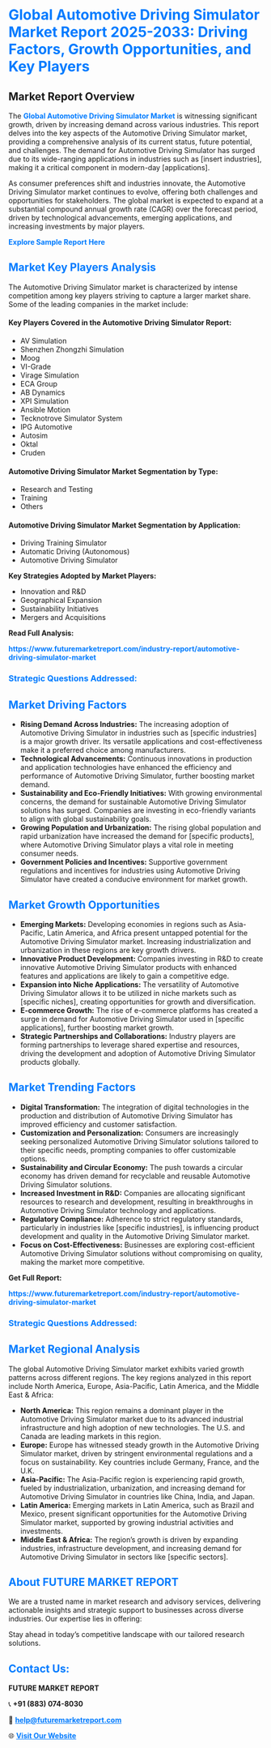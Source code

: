 <h1 style="color: #007BFF;">Global Automotive Driving Simulator Market Report 2025-2033: Driving Factors, Growth Opportunities, and Key Players</h1>

<section id="overview">
<h2>Market Report Overview</h2>
<p>The <a href="https://www.futuremarketreport.com/industry-report/automotive-driving-simulator-market" style="color: #007BFF; text-decoration: none;"><strong>Global Automotive Driving Simulator Market</strong></a> is witnessing significant growth, driven by increasing demand across various industries. This report delves into the key aspects of the Automotive Driving Simulator market, providing a comprehensive analysis of its current status, future potential, and challenges. The demand for Automotive Driving Simulator has surged due to its wide-ranging applications in industries such as [insert industries], making it a critical component in modern-day [applications].</p>
<p>As consumer preferences shift and industries innovate, the Automotive Driving Simulator market continues to evolve, offering both challenges and opportunities for stakeholders. The global market is expected to expand at a substantial compound annual growth rate (CAGR) over the forecast period, driven by technological advancements, emerging applications, and increasing investments by major players.</p>
</section>

<section id="overview">
<p><a href="https://www.futuremarketreport.com/request-sample/reportId=126609" style="color: #007BFF; text-decoration: none;"><strong>Explore Sample Report Here</strong></a></p>
</section>

<section id="key-players">
<h2 style="color: #007BFF;">Market Key Players Analysis</h2>
<p>The Automotive Driving Simulator market is characterized by intense competition among key players striving to capture a larger market share. Some of the leading companies in the market include:</p>
<h4>Key Players Covered in the Automotive Driving Simulator Report:</h4>
<ul><li>AV Simulation</li><li>Shenzhen Zhongzhi Simulation</li><li>Moog</li><li>VI-Grade</li><li>Virage Simulation</li><li>ECA Group</li><li>AB Dynamics</li><li>XPI Simulation</li><li>Ansible Motion</li><li>Tecknotrove Simulator System</li><li>IPG Automotive</li><li>Autosim</li><li>Oktal</li><li>Cruden</li></ul>
<h4>Automotive Driving Simulator Market Segmentation by Type:</h4>
<ul><li>Research and Testing</li><li>Training</li><li>Others</li></ul>

<h4>Automotive Driving Simulator Market Segmentation by Application:</h4>
<ul><li>Driving Training Simulator</li><li>Automatic Driving (Autonomous)</li><li>Automotive Driving Simulator</li></ul>
<p><strong>Key Strategies Adopted by Market Players:</strong></p>
<ul>
<li>Innovation and R&D</li>
<li>Geographical Expansion</li>
<li>Sustainability Initiatives</li>
<li>Mergers and Acquisitions</li>
</ul>
</section>

<section>
<p><strong>Read Full Analysis: </strong></p><a href="https://www.futuremarketreport.com/industry-report/automotive-driving-simulator-market" style="color: #007BFF; text-decoration: none;"><strong>https://www.futuremarketreport.com/industry-report/automotive-driving-simulator-market</strong></a>
<h3 style="color: #007BFF;">Strategic Questions Addressed:</h3>
</section>

<section id="driving-factors">
<h2 style="color: #007BFF;">Market Driving Factors</h2>
<ul>
<li><strong>Rising Demand Across Industries:</strong> The increasing adoption of Automotive Driving Simulator in industries such as [specific industries] is a major growth driver. Its versatile applications and cost-effectiveness make it a preferred choice among manufacturers.</li>
<li><strong>Technological Advancements:</strong> Continuous innovations in production and application technologies have enhanced the efficiency and performance of Automotive Driving Simulator, further boosting market demand.</li>
<li><strong>Sustainability and Eco-Friendly Initiatives:</strong> With growing environmental concerns, the demand for sustainable Automotive Driving Simulator solutions has surged. Companies are investing in eco-friendly variants to align with global sustainability goals.</li>
<li><strong>Growing Population and Urbanization:</strong> The rising global population and rapid urbanization have increased the demand for [specific products], where Automotive Driving Simulator plays a vital role in meeting consumer needs.</li>
<li><strong>Government Policies and Incentives:</strong> Supportive government regulations and incentives for industries using Automotive Driving Simulator have created a conducive environment for market growth.</li>
</ul>
</section>

<section id="growth-opportunities">
<h2 style="color: #007BFF;">Market Growth Opportunities</h2>
<ul>
<li><strong>Emerging Markets:</strong> Developing economies in regions such as Asia-Pacific, Latin America, and Africa present untapped potential for the Automotive Driving Simulator market. Increasing industrialization and urbanization in these regions are key growth drivers.</li>
<li><strong>Innovative Product Development:</strong> Companies investing in R&D to create innovative Automotive Driving Simulator products with enhanced features and applications are likely to gain a competitive edge.</li>
<li><strong>Expansion into Niche Applications:</strong> The versatility of Automotive Driving Simulator allows it to be utilized in niche markets such as [specific niches], creating opportunities for growth and diversification.</li>
<li><strong>E-commerce Growth:</strong> The rise of e-commerce platforms has created a surge in demand for Automotive Driving Simulator used in [specific applications], further boosting market growth.</li>
<li><strong>Strategic Partnerships and Collaborations:</strong> Industry players are forming partnerships to leverage shared expertise and resources, driving the development and adoption of Automotive Driving Simulator products globally.</li>
</ul>
</section>

<section id="trending-factors">
<h2 style="color: #007BFF;">Market Trending Factors</h2>
<ul>
<li><strong>Digital Transformation:</strong> The integration of digital technologies in the production and distribution of Automotive Driving Simulator has improved efficiency and customer satisfaction.</li>
<li><strong>Customization and Personalization:</strong> Consumers are increasingly seeking personalized Automotive Driving Simulator solutions tailored to their specific needs, prompting companies to offer customizable options.</li>
<li><strong>Sustainability and Circular Economy:</strong> The push towards a circular economy has driven demand for recyclable and reusable Automotive Driving Simulator solutions.</li>
<li><strong>Increased Investment in R&D:</strong> Companies are allocating significant resources to research and development, resulting in breakthroughs in Automotive Driving Simulator technology and applications.</li>
<li><strong>Regulatory Compliance:</strong> Adherence to strict regulatory standards, particularly in industries like [specific industries], is influencing product development and quality in the Automotive Driving Simulator market.</li>
<li><strong>Focus on Cost-Effectiveness:</strong> Businesses are exploring cost-efficient Automotive Driving Simulator solutions without compromising on quality, making the market more competitive.</li>
</ul>
</section>

<section>
<p><strong>Get Full Report: </strong></p><a href="https://www.futuremarketreport.com/industry-report/automotive-driving-simulator-market" style="color: #007BFF; text-decoration: none;"><strong>https://www.futuremarketreport.com/industry-report/automotive-driving-simulator-market</strong></a>
<h3 style="color: #007BFF;">Strategic Questions Addressed:</h3>
</section>


<section id="regional-analysis">
<h2 style="color: #007BFF;">Market Regional Analysis</h2>
<p>The global Automotive Driving Simulator market exhibits varied growth patterns across different regions. The key regions analyzed in this report include North America, Europe, Asia-Pacific, Latin America, and the Middle East & Africa:</p>
<ul>
<li><strong>North America:</strong> This region remains a dominant player in the Automotive Driving Simulator market due to its advanced industrial infrastructure and high adoption of new technologies. The U.S. and Canada are leading markets in this region.</li>
<li><strong>Europe:</strong> Europe has witnessed steady growth in the Automotive Driving Simulator market, driven by stringent environmental regulations and a focus on sustainability. Key countries include Germany, France, and the U.K.</li>
<li><strong>Asia-Pacific:</strong> The Asia-Pacific region is experiencing rapid growth, fueled by industrialization, urbanization, and increasing demand for Automotive Driving Simulator in countries like China, India, and Japan.</li>
<li><strong>Latin America:</strong> Emerging markets in Latin America, such as Brazil and Mexico, present significant opportunities for the Automotive Driving Simulator market, supported by growing industrial activities and investments.</li>
<li><strong>Middle East & Africa:</strong> The region’s growth is driven by expanding industries, infrastructure development, and increasing demand for Automotive Driving Simulator in sectors like [specific sectors].</li>
</ul>
</section>

<footer>
<h2 style="color: #007BFF;">About FUTURE MARKET REPORT</h2>
<p>We are a trusted name in market research and advisory services, delivering actionable insights and strategic support to businesses across diverse industries. Our expertise lies in offering:</p>

<p>Stay ahead in today’s competitive landscape with our tailored research solutions.</p>

<h2 style="color: #007BFF;">Contact Us:</h2>
<p><strong>FUTURE MARKET REPORT</strong></p>
<p>📞 <strong>+91 (883) 074-8030</strong></p>
<p>📧 <strong><a href="mailto:help@futuremarketreport.com" style="color: #007BFF;">help@futuremarketreport.com</a></strong></p>
<p>🌐 <strong><a href="https://www.futuremarketreport.com/" style="color: #007BFF;">Visit Our Website</a></strong></p>
</footer>